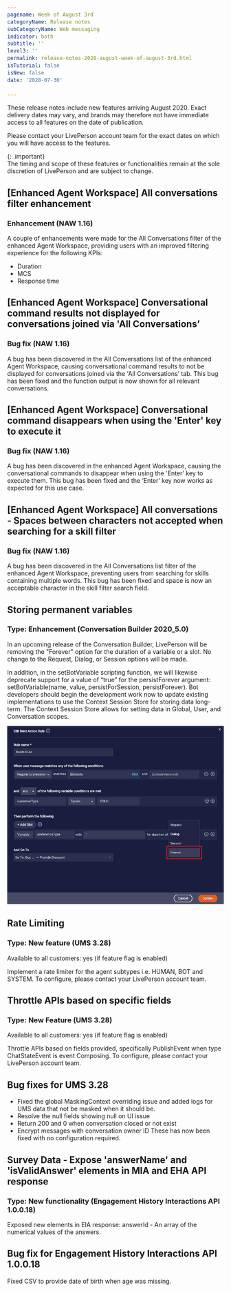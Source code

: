```yaml
---
pagename: Week of August 3rd
categoryName: Release notes
subCategoryName: Web messaging
indicator: both
subtitle: ''
level3: ''
permalink: release-notes-2020-august-week-of-august-3rd.html
isTutorial: false
isNew: false
date: '2020-07-30'

---
```


These release notes include new features arriving August 2020. Exact delivery dates may vary, and brands may therefore not have immediate access to all features on the date of publication.

Please contact your LivePerson account team for the exact dates on which you will have access to the features.

{: .important}  
The timing and scope of these features or functionalities remain at the sole discretion of LivePerson and are subject to change.

## [Enhanced Agent Workspace] All conversations filter enhancement 
### Enhancement (NAW 1.16)

A couple of enhancements were made for the All Conversations filter of the enhanced Agent Workspace, providing users with an improved filtering experience for the following KPIs:
* Duration
* MCS
* Response time

## [Enhanced Agent Workspace] Conversational command results not displayed for conversations joined via 'All Conversations’ 
### Bug fix (NAW 1.16)

A bug has been discovered in the All Conversations list of the enhanced Agent Workspace, causing conversational command results to not be displayed for conversations joined via the 'All Conversations’ tab. This bug has been fixed and the function output is now shown for all relevant conversations.

## [Enhanced Agent Workspace]  Conversational command disappears when using the 'Enter' key to execute it
### Bug fix (NAW 1.16)

A bug has been discovered in the enhanced Agent Workspace, causing the conversational commands to disappear when using the 'Enter' key to execute them. This bug has been fixed and the ‘Enter’ key now works as expected for this use case.

## [Enhanced Agent Workspace] All conversations - Spaces between characters not accepted when searching for a skill filter
### Bug fix (NAW 1.16)

A bug has been discovered in the All Conversations list filter of the enhanced Agent Workspace, preventing users from searching for skills containing multiple words. This bug has been fixed and space is now an acceptable character in the skill filter search field.

## Storing permanent variables
### Type: Enhancement (Conversation Builder 2020_5.0)
In an upcoming release of the Conversation Builder, LivePerson will be removing the "Forever" option for the duration of a variable or a slot.
No change to the Request, Dialog, or Session options will be made.
 
In addition, in the setBotVariable scripting function, we will likewise deprecate support for a value of “true” for the persistForever argument:
setBotVariable(name, value, persistForSession, persistForever).
Bot developers should begin the development work now to update existing implementations to use the Context Session Store for storing data long-term. The Context Session Store allows for setting data in Global, User, and Conversation scopes.

![](img/foreverOption.png)

## Rate Limiting 
### Type: New feature (UMS 3.28)
Available to all customers: yes (if feature flag is enabled)

Implement a rate limiter for the agent subtypes i.e. HUMAN, BOT and SYSTEM.
To configure, please contact your LivePerson account team.

## Throttle APIs based on specific fields
### Type: New Feature (UMS 3.28)
Available to all customers: yes (if feature flag is enabled)

Throttle APIs based on fields provided, specifically PublishEvent when type ChatStateEvent is event Composing.
To configure, please contact your LivePerson account team.

## Bug fixes for UMS 3.28
* Fixed the global MaskingContext overriding issue and added logs for UMS data that not be masked when it should be.
* Resolve the null fields showing null on UI issue
* Return 200 and 0 when conversation closed or not exist
* Encrypt messages with conversation owner ID
These has now been fixed with no configuration required.

## Survey Data - Expose 'answerName' and 'isValidAnswer' elements in MIA and EHA API response 
### Type: New functionality (Engagement History Interactions API 1.0.0.18)
Exposed new elements in EIA response: 
answerId - An array of the numerical values of the answers.

## Bug fix for Engagement History Interactions API 1.0.0.18
Fixed CSV to provide date of birth when age was missing.




